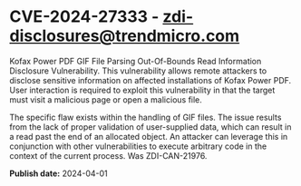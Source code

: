 # CVE-2024-27333 - zdi-disclosures@trendmicro.com

Kofax Power PDF GIF File Parsing Out-Of-Bounds Read Information Disclosure Vulnerability. This vulnerability allows remote attackers to disclose sensitive information on affected installations of Kofax Power PDF. User interaction is required to exploit this vulnerability in that the target must visit a malicious page or open a malicious file.

The specific flaw exists within the handling of GIF files. The issue results from the lack of proper validation of user-supplied data, which can result in a read past the end of an allocated object. An attacker can leverage this in conjunction with other vulnerabilities to execute arbitrary code in the context of the current process. Was ZDI-CAN-21976.

**Publish date:** 2024-04-01
